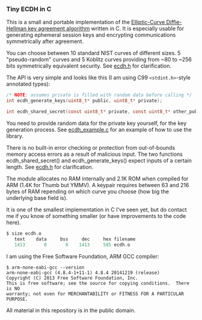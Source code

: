 ### Tiny ECDH in C

This is a small and portable implementation of the [Elliptic-Curve Diffie-Hellman key agreement algorithm](https://en.wikipedia.org/wiki/Elliptic-curve_Diffie%E2%80%93Hellman) written in C.
It is especially usable for generating ephemeral session keys and encrypting communications symmetrically after agreement.

You can choose between 10 standard NIST curves of different sizes. 5 "pseudo-random" curves and 5 Koblitz curves providing from ~80 to ~256 bits symmetrically equivalent security.  See [ecdh.h](https://github.com/kokke/tiny-ECDH-c/blob/master/ecdh.h) for clarification.

The API is very simple and looks like this (I am using C99 `<stdint.h>`-style annotated types):

```C
/* NOTE: assumes private is filled with random data before calling */
int ecdh_generate_keys(uint8_t* public, uint8_t* private);

int ecdh_shared_secret(const uint8_t* private, const uint8_t* other_pub, uint8_t* output);
```

You need to provide random data for the private key yourself, for the key generation process.
See [ecdh_example.c](https://github.com/kokke/tiny-ECDH-c/blob/master/ecdh_example.c) for an example of how to use the library.


There is no built-in error checking or protection from out-of-bounds memory access errors as a result of malicious input. The two functions ecdh_shared_secret() and ecdh_generate_keys() expect inputs of a certain length. See [ecdh.h](https://github.com/kokke/tiny-ECDH-c/blob/master/ecdh.h) for clarification.

The module allocates no RAM internally and 2.1K ROM when compiled for ARM (1.4K for Thumb but YMMV).
A keypair requires between 63 and 216 bytes of RAM repending on which curve you choose (how big the underlying base field is).


It is one of the smallest implementation in C I've seen yet, but do contact me if you know of something smaller (or have improvements to the code here). 


```C
$ size ecdh.o
   text    data     bss     dec     hex filename
   1413       0       0    1413     585 ecdh.o
```

I am using the Free Software Foundation, ARM GCC compiler:

    $ arm-none-eabi-gcc --version
    arm-none-eabi-gcc (4.8.4-1+11-1) 4.8.4 20141219 (release)
    Copyright (C) 2013 Free Software Foundation, Inc.
    This is free software; see the source for copying conditions.  There is NO
    warranty; not even for MERCHANTABILITY or FITNESS FOR A PARTICULAR PURPOSE.


All material in this repository is in the public domain.
